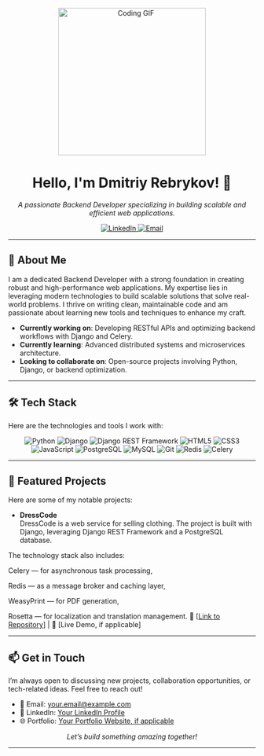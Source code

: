 <p align="center">
  <img src="https://media.giphy.com/media/3o7TKsQ8q3vY2j0z8Q/giphy.gif" alt="Coding GIF" width="300"/>
</p>

<h1 align="center">Hello, I'm Dmitriy Rebrykov! 👋</h1>
<p align="center">
  <em>A passionate Backend Developer specializing in building scalable and efficient web applications.</em>
</p>

<p align="center">
  <a href="https://www.linkedin.com/in/your-linkedin-profile" target="_blank">
    <img src="https://img.shields.io/badge/LinkedIn-0077B5?style=for-the-badge&logo=linkedin&logoColor=white" alt="LinkedIn"/>
  </a>
  <a href="mailto:your.email@example.com" target="_blank">
    <img src="https://img.shields.io/badge/Email-D14836?style=for-the-badge&logo=gmail&logoColor=white" alt="Email"/>
  </a>
</p>

---

## 🚀 About Me

I am a dedicated Backend Developer with a strong foundation in creating robust and high-performance web applications. My expertise lies in leveraging modern technologies to build scalable solutions that solve real-world problems. I thrive on writing clean, maintainable code and am passionate about learning new tools and techniques to enhance my craft.

- **Currently working on**: Developing RESTful APIs and optimizing backend workflows with Django and Celery.
- **Currently learning**: Advanced distributed systems and microservices architecture.
- **Looking to collaborate on**: Open-source projects involving Python, Django, or backend optimization.

---

## 🛠️ Tech Stack

Here are the technologies and tools I work with:

<p align="center">
  <img src="https://img.shields.io/badge/Python-3776AB?style=flat-square&logo=python&logoColor=white" alt="Python"/>
  <img src="https://img.shields.io/badge/Django-092E20?style=flat-square&logo=django&logoColor=white" alt="Django"/>
  <img src="https://img.shields.io/badge/Django%20REST%20Framework-092E20?style=flat-square&logo=django&logoColor=white" alt="Django REST Framework"/>
  <img src="https://img.shields.io/badge/HTML5-E34F26?style=flat-square&logo=html5&logoColor=white" alt="HTML5"/>
  <img src="https://img.shields.io/badge/CSS3-1572B6?style=flat-square&logo=css3&logoColor=white" alt="CSS3"/>
  <img src="https://img.shields.io/badge/JavaScript-F7DF1E?style=flat-square&logo=javascript&logoColor=black" alt="JavaScript"/>
  <img src="https://img.shields.io/badge/PostgreSQL-336791?style=flat-square&logo=postgresql&logoColor=white" alt="PostgreSQL"/>
  <img src="https://img.shields.io/badge/MySQL-4479A1?style=flat-square&logo=mysql&logoColor=white" alt="MySQL"/>
  <img src="https://img.shields.io/badge/Git-F05032?style=flat-square&logo=git&logoColor=white" alt="Git"/>
  <img src="https://img.shields.io/badge/Redis-DC382D?style=flat-square&logo=redis&logoColor=white" alt="Redis"/>
  <img src="https://img.shields.io/badge/Celery-37814A?style=flat-square&logo=celery&logoColor=white" alt="Celery"/>
</p>

---

## 💼 Featured Projects

Here are some of my notable projects:

- **DressCode**  
  DressCode is a web service for selling clothing.
The project is built with Django, leveraging Django REST Framework and a PostgreSQL database.

The technology stack also includes:

Celery — for asynchronous task processing,

Redis — as a message broker and caching layer,

WeasyPrint — for PDF generation,

Rosetta — for localization and translation management.
  🔗 [[Link to Repository](https://github.com/DmitriyRebrykov/Django-Dresscode.git)] | 🌟 [Live Demo, if applicable]

---

## 📫 Get in Touch

I’m always open to discussing new projects, collaboration opportunities, or tech-related ideas. Feel free to reach out!

- 📧 Email: [your.email@example.com](mailto:your.email@example.com)
- 💼 LinkedIn: [Your LinkedIn Profile](https://www.linkedin.com/in/your-linkedin-profile)
- 🌐 Portfolio: [Your Portfolio Website, if applicable](https://your-portfolio.com)

<p align="center">
  <em>Let’s build something amazing together!</em>
</p>

---